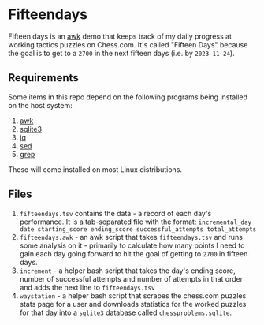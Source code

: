 # Fifteendays

Fifteen days is an [awk](http://awk.dev/) demo that keeps track of my daily progress at working tactics puzzles on Chess.com.  It's called "Fifteen Days" because the goal is to get to a `2700` in the next fifteen days (i.e. by `2023-11-24`).

## Requirements

Some items in this repo depend on the following programs being installed on the host system:

1. [awk](https://awk.dev)
1. [sqlite3](https://www.sqlite.org/index.html)
1. [jq](https://jqlang.github.io/jq/)
1. [sed](https://www.gnu.org/software/sed/manual/sed.html)
1. [grep](https://www.gnu.org/software/grep/manual/grep.html)

These will come installed on most Linux distributions.

## Files

1. `fifteendays.tsv` contains the data - a record of each day's performance.  It is a tab-separated file with the format:
    `incremental_day date starting_score ending_score successful_attempts total_attempts`
1. `fifteendays.awk` - an awk script that takes `fifteendays.tsv` and runs some analysis on it - primarily to calculate how many points I need to gain each day going forward to hit the goal of getting to `2700` in fifteen days.
1. `increment` - a helper bash script that takes the day's ending score, number of successful attempts and number of attempts in that order and adds the next line to `fifteendays.tsv`
1. `waystation` - a helper bash script that scrapes the chess.com puzzles stats page for a user and downloads statistics for the worked puzzles for that day into a `sqlite3` database called `chessproblems.sqlite`.  
